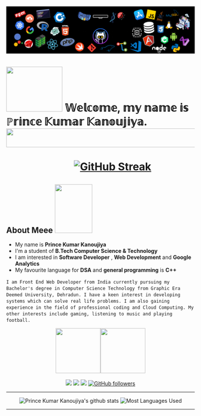 <h1>
    <img src="./media/banner.gif" alt="" style="max-width:100%;">

    
<img src="https://media.giphy.com/media/5c5hIZVydGahjjmiHS/giphy.gif" width="150px" height="120">  𝕎𝕖𝕝𝕔𝕠𝕞𝕖, 𝕞𝕪 𝕟𝕒𝕞𝕖 𝕚𝕤 ℙ𝕣𝕚𝕟𝕔𝕖 𝕂𝕦𝕞𝕒𝕣 𝕂𝕒𝕟𝕠𝕦𝕛𝕚𝕪𝕒.<br>
<img src="https://media.giphy.com/media/mFTVjWHFk0dw2qxJKs/giphy.gif" width="9000px" height="50" >
    
&emsp;&emsp;&emsp;&emsp;&emsp;&emsp;&nbsp;&nbsp;[![GitHub Streak](http://github-readme-streak-stats.herokuapp.com?user=iprincekumark&theme=github-dark-blue&date_format=j%20M%5B%20Y%5D)](https://git.io/streak-stats)
    

</h1>


##  About Meee <img src="https://media.giphy.com/media/hULIWsDRiNV2GhL1ED/giphy.gif" width="100px" height="130"> 
-  My name is **Prince Kumar Kanoujiya**
-  I'm a student of **B.Tech Computer Science & Technology** 
-  I am interested in **Software Developer** , **Web Development** and **Google Analytics**
-  My favourite language for **DSA** and **general programming** is **C++**

`I am Front End Web Developer from India currently pursuing my Bachelor's degree in Computer Science Technology from Graphic Era Deemed University, Dehradun.
I have a keen interest in developing systems which can solve real life problems. I am also gaining experience in the field of professional coding and Cloud Computing.
My other interests include gaming, listening to music and playing football.`

<div align="center">
    


[<img src="https://tenor.com/view/falling-leaves-youtube-thanksgiving-pop-explode-gif-19389326.gif" width="120px" height="120">](https://www.youtube.com/channel/UCbUjGQ_5IpyrylzplVZKB9w)[<img src="https://tenor.com/view/youtube-gif-21553644.gif" width="120px" height="120">](https://www.youtube.com/channel/UCbUjGQ_5IpyrylzplVZKB9w) 
    
[<img src="https://img.shields.io/badge/linkedin-%230077B5.svg?&style=for-the-badge&logo=linkedin&logoColor=white"/>](https://www.linkedin.com/in/iprincekumark/) [<img src = "https://img.shields.io/badge/instagram-%23E4405F.svg?&style=for-the-badge&logo=instagram&logoColor=white">](https://www.instagram.com/iprincekumark/) [<img src = "https://img.shields.io/badge/Resume%20-%23326ce5.svg?&style=for-the-badge&logo=microsoft-word&logoColor=white">](https://drive.google.com/file/d/1JjaBh_0yG5EzpKRTTvi2FsVgv01jWmyC/view?usp=sharing) [![GitHub followers](https://img.shields.io/github/followers/iprincekumark?label=Followers&style=for-the-badge)](https://github.com/iprincekumark?tab=followers)

<hr>

![Prince Kumar Kanoujiya's github stats](https://github-readme-stats.vercel.app/api?username=iprincekumark&&show_icons=true&theme=github_dark)
![Most Languages Used](https://github-readme-stats.vercel.app/api/top-langs/?username=iprincekumark&theme=github_dark&layout=compact)

 <hr>




